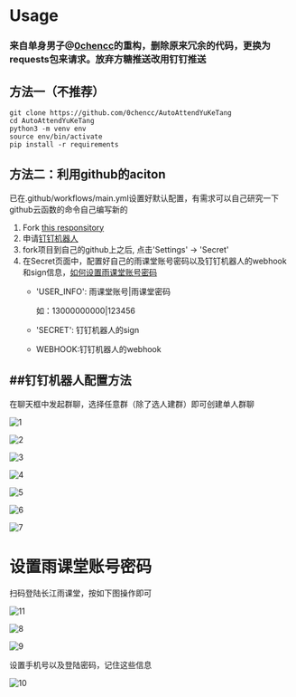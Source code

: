 # Usage
### 来自单身男子@[0chencc](https://github.com/0Chencc)的重构，删除原来冗余的代码，更换为requests包来请求。放弃方糖推送改用钉钉推送

## 方法一（不推荐）
```shell
git clone https://github.com/0chencc/AutoAttendYuKeTang
cd AutoAttendYuKeTang
python3 -m venv env
source env/bin/activate
pip install -r requirements
```

## 方法二：利用github的aciton
已在.github/workflows/main.yml设置好默认配置，有需求可以自己研究一下github云函数的命令自己编写新的

1. Fork [this responsitory](https://github.com/0chencc/AutoAttendYuKeTang)
2. 申请[钉钉机器人](#钉钉机器人配置方法)
3. fork项目到自己的github上之后, 点击'Settings' ->  'Secret'
4. 在Secret页面中，配置好自己的雨课堂账号密码以及钉钉机器人的webhook和sign信息，[如何设置雨课堂账号密码](#设置雨课堂账号密码)
   - 'USER_INFO': 雨课堂账号|雨课堂密码
   
     如：13000000000|123456
   
   - 'SECRET': 钉钉机器人的sign
   
   - WEBHOOK:钉钉机器人的webhook



## ##钉钉机器人配置方法

在聊天框中发起群聊，选择任意群（除了选人建群）即可创建单人群聊

![1](img/1.png)

![2](img/2.png)

![3](img/3.png)

![4](img/4.png)

![5](img/5.png)

![6](img/6.png)

![7](img/7.png)

# 设置雨课堂账号密码

扫码登陆长江雨课堂，按如下图操作即可

![11](img/11.png)

![8](img/8.png)

![9](img/9.png)

设置手机号以及登陆密码，记住这些信息

![10](img/10.png)
